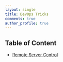 ```yaml
---
layout: single
title: DevOps Tricks
comments: true
author_profile: true
---
```


## Table of Content

* [Remote Server Control](./remote-server-control/README.md)

